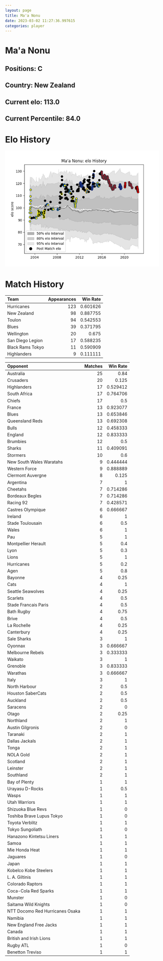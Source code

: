 ```yaml
---  
layout: page  
title: Ma'a Nonu  
date: 2023-03-02 11:27:36.997615  
categories: player  
---
```

# Ma'a Nonu

## Positions: C

## Country: New Zealand

## Current elo: 113.0

## Current Percentile: 84.0

# Elo History


![elo history](history_Ma'aNonu.png)
# Match History


| Team             |   Appearances |   Win Rate |
|:-----------------|--------------:|-----------:|
| Hurricanes       |           123 |   0.601626 |
| New Zealand      |            98 |   0.887755 |
| Toulon           |            94 |   0.542553 |
| Blues            |            39 |   0.371795 |
| Wellington       |            20 |   0.675    |
| San Diego Legion |            17 |   0.588235 |
| Black Rams Tokyo |            11 |   0.590909 |
| Highlanders      |             9 |   0.111111 |

| Opponent                        |   Matches |   Win Rate |
|:--------------------------------|----------:|-----------:|
| Australia                       |        25 |   0.84     |
| Crusaders                       |        20 |   0.125    |
| Highlanders                     |        17 |   0.529412 |
| South Africa                    |        17 |   0.764706 |
| Chiefs                          |        17 |   0.5      |
| France                          |        13 |   0.923077 |
| Blues                           |        13 |   0.653846 |
| Queensland Reds                 |        13 |   0.692308 |
| Bulls                           |        12 |   0.458333 |
| England                         |        12 |   0.833333 |
| Brumbies                        |        12 |   0.5      |
| Sharks                          |        11 |   0.409091 |
| Stormers                        |        10 |   0.6      |
| New South Wales Waratahs        |         9 |   0.444444 |
| Western Force                   |         9 |   0.888889 |
| Clermont Auvergne               |         8 |   0.125    |
| Argentina                       |         7 |   1        |
| Cheetahs                        |         7 |   0.714286 |
| Bordeaux Begles                 |         7 |   0.714286 |
| Racing 92                       |         7 |   0.428571 |
| Castres Olympique               |         6 |   0.666667 |
| Ireland                         |         6 |   1        |
| Stade Toulousain                |         6 |   0.5      |
| Wales                           |         6 |   1        |
| Pau                             |         5 |   1        |
| Montpellier Herault             |         5 |   0.4      |
| Lyon                            |         5 |   0.3      |
| Lions                           |         5 |   1        |
| Hurricanes                      |         5 |   0.2      |
| Agen                            |         5 |   0.8      |
| Bayonne                         |         4 |   0.25     |
| Cats                            |         4 |   1        |
| Seattle Seawolves               |         4 |   0.25     |
| Scarlets                        |         4 |   0.5      |
| Stade Francais Paris            |         4 |   0.5      |
| Bath Rugby                      |         4 |   0.75     |
| Brive                           |         4 |   0.5      |
| La Rochelle                     |         4 |   0.25     |
| Canterbury                      |         4 |   0.25     |
| Sale Sharks                     |         3 |   1        |
| Oyonnax                         |         3 |   0.666667 |
| Melbourne Rebels                |         3 |   0.333333 |
| Waikato                         |         3 |   1        |
| Grenoble                        |         3 |   0.833333 |
| Warathas                        |         3 |   0.666667 |
| Italy                           |         3 |   1        |
| North Harbour                   |         2 |   0.5      |
| Houston SaberCats               |         2 |   0.5      |
| Auckland                        |         2 |   0.5      |
| Saracens                        |         2 |   0        |
| Otago                           |         2 |   0.25     |
| Northland                       |         2 |   1        |
| Austin Gilgronis                |         2 |   0        |
| Taranaki                        |         2 |   1        |
| Dallas Jackals                  |         2 |   1        |
| Tonga                           |         2 |   1        |
| NOLA Gold                       |         2 |   1        |
| Scotland                        |         2 |   1        |
| Leinster                        |         2 |   1        |
| Southland                       |         2 |   1        |
| Bay of Plenty                   |         1 |   1        |
| Urayasu D-Rocks                 |         1 |   0.5      |
| Wasps                           |         1 |   1        |
| Utah Warriors                   |         1 |   1        |
| Shizuoka Blue Revs              |         1 |   0        |
| Toshiba Brave Lupus Tokyo       |         1 |   0        |
| Toyota Verblitz                 |         1 |   1        |
| Tokyo Sungoliath                |         1 |   0        |
| Hanazono Kintetsu Liners        |         1 |   1        |
| Samoa                           |         1 |   1        |
| Mie Honda Heat                  |         1 |   1        |
| Jaguares                        |         1 |   0        |
| Japan                           |         1 |   1        |
| Kobelco Kobe Steelers           |         1 |   1        |
| L. A. Giltinis                  |         1 |   1        |
| Colorado Raptors                |         1 |   1        |
| Coca-Cola Red Sparks            |         1 |   1        |
| Munster                         |         1 |   0        |
| Saitama Wild Knights            |         1 |   0        |
| NTT Docomo Red Hurricanes Osaka |         1 |   1        |
| Namibia                         |         1 |   1        |
| New England Free Jacks          |         1 |   1        |
| Canada                          |         1 |   1        |
| British and Irish Lions         |         1 |   1        |
| Rugby ATL                       |         1 |   0        |
| Benetton Treviso                |         1 |   1        |